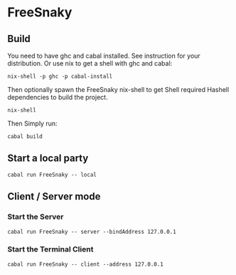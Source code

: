 # FreeSnaky

## Build

You need to have ghc and cabal installed. See instruction for your distribution. Or use
nix to get a shell with ghc and cabal:

```
nix-shell -p ghc -p cabal-install
```

Then optionally spawn the FreeSnaky nix-shell to get Shell required Hashell dependencies
to build the project.

```
nix-shell
```

Then Simply run:

```
cabal build
```

## Start a local party

```
cabal run FreeSnaky -- local
```

## Client / Server mode
### Start the Server

```
cabal run FreeSnaky -- server --bindAddress 127.0.0.1
```

### Start the Terminal Client

```
cabal run FreeSnaky -- client --address 127.0.0.1
```

